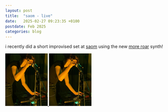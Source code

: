 ```yaml
---
layout: post
title:  "saom - live"
date:   2025-02-27 09:23:35 +0100
postdate: Feb 2025
categories: blog
---
```


i recently did a short improvised set at [saom][saomldn] using the new [more roar][mr] synth! 

<a href="/assets/img/live/saom-live.png"><img src="/assets/img/live/saom-live.png" height="168px" width="135px"/>
	<a href="/assets/img/live/saom-live2.png"><img src="/assets/img/live/saom-live.png" height="168px" width="135px"/>

[saomldn]: https://www.instagram.com/saom_ldn/
[mr]: https://more-roar.agnescameron.info/index.html